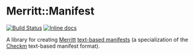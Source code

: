 # Merritt::Manifest

[![Build Status](https://travis-ci.org/dmolesUC3/merritt-manifest.svg)](https://travis-ci.org/dmolesUC3/merritt-manifest)
[![Inline docs](http://inch-ci.org/github/dmolesUC3/merritt-manifest.svg)](http://inch-ci.org/github/dmolesUC3/merritt-manifest)

A library for creating [Merritt](https://merritt.cdlib.org/) [text-based manifests](https://merritt.cdlib.org/help/manifest_guide#text_tips) (a specialization of the [Checkm](https://wiki.ucop.edu/display/Curation/Checkm) text-based manifest format).

